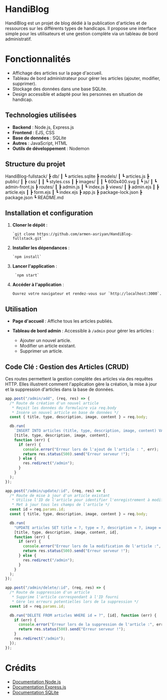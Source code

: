 # HandiBlog

HandiBlog est un projet de blog dédié à la publication d'articles et de ressources sur les différents types de handicaps. Il propose une interface simple pour les utilisateurs et une gestion complète via un tableau de bord administratif.

# Fonctionnalités

- Affichage des articles sur la page d'accueil.
- Tableau de bord administrateur pour gérer les articles (ajouter, modifier, supprimer).
- Stockage des données dans une base SQLite.
- Design accessible et adapté pour les personnes en situation de handicap.

## Technologies utilisées

- **Backend** : Node.js, Express.js
- **Frontend** : EJS, CSS
- **Base de données** : SQLite
- **Autres** : JavaScript, HTML
- **Outils de développement** : Nodemon

## Structure du projet

HandiBlog-fullstack/
┣ db/
┃ ┗ articles.sqlite
┣ models/
┃ ┗ articles.js
┣ public/
┃ ┣ css/
┃ ┃ ┗ styles.css
┃ ┣ images/
┃ ┃ ┗ 600x400.svg
┃ ┗ js/
┃ ┗ admin-front.js
┣ routes/
┃ ┣ admin.js
┃ ┗ index.js
┣ views/
┃ ┣ admin.ejs
┃ ┣ article.ejs
┃ ┣ form.ejs
┃ ┗ index.ejs
┣ app.js
┣ package-lock.json
┣ package.json
┗ README.md

## Installation et configuration

1.  **Cloner le dépôt** :

        `git clone https://github.com/armen-asriyan/HandiBlog-fullstack.git`

2.  **Installer les dépendances** :

        `npm install`

3.  **Lancer l'application** :

         `npm start`

4.  **Accéder à l'application** :

        Ouvrez votre navigateur et rendez-vous sur `http://localhost:3000`.

## Utilisation

- **Page d'accueil** : Affiche tous les articles publiés.
- **Tableau de bord admin** : Accessible à `/admin` pour gérer les articles :

  - Ajouter un nouvel article.
  - Modifier un article existant.
  - Supprimer un article.

## Code Clé : Gestion des Articles (CRUD)

Ces routes permettent la gestion complète des articles via des requêtes HTTP. Elles illustrent comment l'application gère la création, la mise à jour et la suppression d'articles dans la base de données.

```javascript
app.post("/admin/add", (req, res) => {
  /* Route de création d'un nouvel article
   * Reçoit les données du formulaire via req.body
   * Insère un nouvel article en base de données */
  const { title, type, description, image, content } = req.body;

  db.run(
    `INSERT INTO articles (title, type, description, image, content) VALUES (?, ?, ?, ?, ?)`,
    [title, type, description, image, content],
    function (err) {
      if (err) {
        console.error("Erreur lors de l'ajout de l'article : ", err);
        return res.status(500).send("Erreur serveur !");
      } else {
        res.redirect("/admin");
      }
    }
  );
});

app.post("/admin/update/:id", (req, res) => {
  /* Route de mise à jour d'un article existant
   * Utilise l'ID de l'article pour identifier l'enregistrement à modifier
   * Met à jour tous les champs de l'article */
  const id = req.params.id;
  const { title, type, description, image, content } = req.body;

  db.run(
    "UPDATE articles SET title = ?, type = ?, description = ?, image = ?, content = ? WHERE id = ?",
    [title, type, description, image, content, id],
    function (err) {
      if (err) {
        console.error("Erreur lors de la modification de l'article :", err);
        return res.status(500).send("Erreur serveur !");
      } else {
        res.redirect("/admin");
      }
    }
  );
});

app.post("/admin/delete/:id", (req, res) => {
  /* Route de suppression d'un article
   * Supprime l'article correspondant à l'ID fourni
   * Gère les erreurs potentielles lors de la suppression */
  const id = req.params.id;

  db.run("DELETE FROM articles WHERE id = ?", [id], function (err) {
    if (err) {
      console.error("Erreur lors de la suppression de l'article :", err);
      return res.status(500).send("Erreur serveur !");
    }
    res.redirect("/admin");
  });
});
```

# Crédits

- [Documentation Node.js](https://nodejs.org/docs/latest/api/)
- [Documentation Express.js](https://expressjs.com/en/guide/routing.html)
- [Documentation SQLite](https://www.sqlite.org/docs.html)

